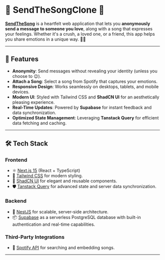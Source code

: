 # 🎵 SendTheSongClone 🎵

**[SendTheSong](https://sendthesong.xyz/)** is a heartfelt web application that lets you **anonymously send a message to someone you love**, along with a song that expresses your feelings. Whether it's a crush, a loved one, or a friend, this app helps you share emotions in a unique way. 💌🎶

---

## 🌟 Features

- **Anonymity**: Send messages without revealing your identity (unless you choose to 😉).  
- **Attach a Song**: Select a song from Spotify that captures your emotions.  
- **Responsive Design**: Works seamlessly on desktops, tablets, and mobile devices.  
- **Modern UI**: Styled with Tailwind CSS and **ShadCN UI** for an aesthetically pleasing experience.  
- **Real-Time Updates**: Powered by **Supabase** for instant feedback and data synchronization.  
- **Optimized State Management**: Leveraging **Tanstack Query** for efficient data fetching and caching.  

---

## 🛠️ Tech Stack

### **Frontend**  
- ⚛️ [Next.js 15](https://nextjs.org/) (React + TypeScript)  
- 🎨 [Tailwind CSS](https://tailwindcss.com/) for modern styling.  
- 🌟 [ShadCN UI](https://ui.shadcn.dev/) for elegant and reusable components.  
- 🛡️ [Tanstack Query](https://tanstack.com/query) for advanced state and server data synchronization.  

### **Backend**  
- 🚀 [NestJS](https://nestjs.com/) for scalable, server-side architecture.  
- 📦 [Supabase](https://supabase.io/) as a serverless PostgreSQL database with built-in authentication and real-time capabilities.  

### **Third-Party Integrations**  
- 🎵 [Spotify API](https://developer.spotify.com/) for searching and embedding songs.  

---
